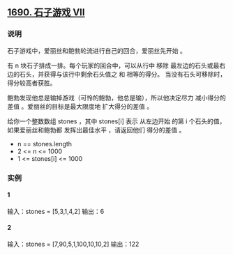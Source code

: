## [1690. 石子游戏 VII](https://leetcode-cn.com/problems/stone-game-vii/)

### 说明
石子游戏中，爱丽丝和鲍勃轮流进行自己的回合，爱丽丝先开始 。

有 n 块石子排成一排。每个玩家的回合中，可以从行中 移除 最左边的石头或最右边的石头，并获得与该行中剩余石头值之 和 相等的得分。
当没有石头可移除时，得分较高者获胜。

鲍勃发现他总是输掉游戏（可怜的鲍勃，他总是输），所以他决定尽力 减小得分的差值 。爱丽丝的目标是最大限度地 扩大得分的差值 。

给你一个整数数组 stones ，其中 stones[i] 表示 从左边开始 的第 i 个石头的值，如果爱丽丝和鲍勃都 发挥出最佳水平 ，请返回他们 得分的差值 。

* n == stones.length
* 2 <= n <= 1000
* 1 <= stones[i] <= 1000

### 实例
#### 1
输入：stones = [5,3,1,4,2]
输出：6

#### 2
输入：stones = [7,90,5,1,100,10,10,2]
输出：122